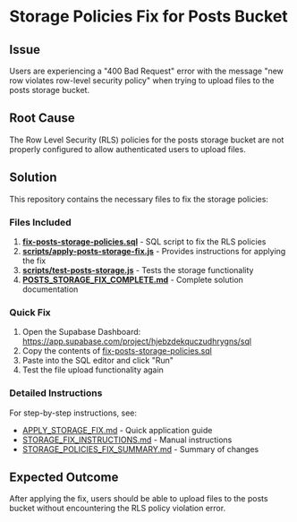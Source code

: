# Storage Policies Fix for Posts Bucket

## Issue
Users are experiencing a "400 Bad Request" error with the message "new row violates row-level security policy" when trying to upload files to the posts storage bucket.

## Root Cause
The Row Level Security (RLS) policies for the posts storage bucket are not properly configured to allow authenticated users to upload files.

## Solution
This repository contains the necessary files to fix the storage policies:

### Files Included
1. **[fix-posts-storage-policies.sql](file:///c:/Users/HP/.qoder/frontend-eloity-unified-ecosys-3/fix-posts-storage-policies.sql)** - SQL script to fix the RLS policies
2. **[scripts/apply-posts-storage-fix.js](file:///c:/Users/HP/.qoder/frontend-eloity-unified-ecosys-3/scripts/apply-posts-storage-fix.js)** - Provides instructions for applying the fix
3. **[scripts/test-posts-storage.js](file:///c:/Users/HP/.qoder/frontend-eloity-unified-ecosys-3/scripts/test-posts-storage.js)** - Tests the storage functionality
4. **[POSTS_STORAGE_FIX_COMPLETE.md](file:///c:/Users/HP/.qoder/frontend-eloity-unified-ecosys-3/POSTS_STORAGE_FIX_COMPLETE.md)** - Complete solution documentation

### Quick Fix
1. Open the Supabase Dashboard: https://app.supabase.com/project/hjebzdekquczudhrygns/sql
2. Copy the contents of [fix-posts-storage-policies.sql](file:///c:/Users/HP/.qoder/frontend-eloity-unified-ecosys-3/fix-posts-storage-policies.sql)
3. Paste into the SQL editor and click "Run"
4. Test the file upload functionality again

### Detailed Instructions
For step-by-step instructions, see:
- [APPLY_STORAGE_FIX.md](file:///c:/Users/HP/.qoder/frontend-eloity-unified-ecosys-3/APPLY_STORAGE_FIX.md) - Quick application guide
- [STORAGE_FIX_INSTRUCTIONS.md](file:///c:/Users/HP/.qoder/frontend-eloity-unified-ecosys-3/STORAGE_FIX_INSTRUCTIONS.md) - Manual instructions
- [STORAGE_POLICIES_FIX_SUMMARY.md](file:///c:/Users/HP/.qoder/frontend-eloity-unified-ecosys-3/STORAGE_POLICIES_FIX_SUMMARY.md) - Summary of changes

## Expected Outcome
After applying the fix, users should be able to upload files to the posts bucket without encountering the RLS policy violation error.